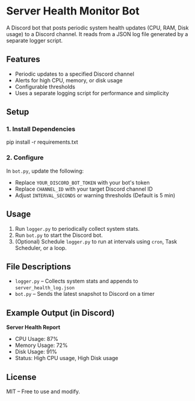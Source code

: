 # Server Health Monitor Bot

A Discord bot that posts periodic system health updates (CPU, RAM, Disk usage) to a Discord channel. It reads from a JSON log file generated by a separate logger script.

## Features

- Periodic updates to a specified Discord channel
- Alerts for high CPU, memory, or disk usage
- Configurable thresholds
- Uses a separate logging script for performance and simplicity

## Setup

### 1. Install Dependencies

pip install -r requirements.txt

### 2. Configure

In `bot.py`, update the following:

- Replace `YOUR_DISCORD_BOT_TOKEN` with your bot's token
- Replace `CHANNEL_ID` with your target Discord channel ID
- Adjust `INTERVAL_SECONDS` or warning thresholds (Default is 5 min)

## Usage

1. Run `logger.py` to periodically collect system stats.
2. Run `bot.py` to start the Discord bot.
3. (Optional) Schedule `logger.py` to run at intervals using `cron`, Task Scheduler, or a loop.

## File Descriptions

- `logger.py` – Collects system stats and appends to `server_health_log.json`
- `bot.py` – Sends the latest snapshot to Discord on a timer

## Example Output (in Discord)

**Server Health Report**
- CPU Usage: 87%
- Memory Usage: 72%
- Disk Usage: 91%
- Status: High CPU usage, High Disk usage

## License

MIT – Free to use and modify.
